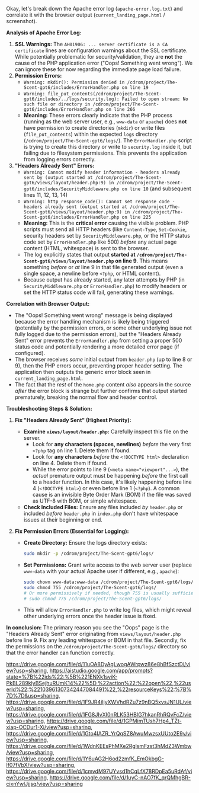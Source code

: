 Okay, let's break down the Apache error log (`apache-error.log.txt`) and correlate it with the browser output (`current_landing_page.html` / screenshot).

**Analysis of Apache Error Log:**

1.  **SSL Warnings:** The `AH01906: ... server certificate is a CA certificate` lines are configuration warnings about the SSL certificate. While potentially problematic for security/validation, they are **not** the cause of the PHP application error ("Oops! Something went wrong"). We can ignore these for now regarding the immediate page load failure.
2.  **Permission Errors:**
    *   `Warning: mkdir(): Permission denied in /cdrom/project/The-Scent-gpt6/includes/ErrorHandler.php on line 19`
    *   `Warning: file_put_contents(/cdrom/project/The-Scent-gpt6/includes/../logs/security.log): Failed to open stream: No such file or directory in /cdrom/project/The-Scent-gpt6/includes/ErrorHandler.php on line 266`
    *   **Meaning:** These errors clearly indicate that the PHP process (running as the web server user, e.g., `www-data` or `apache`) does **not** have permission to create directories (`mkdir`) or write files (`file_put_contents`) within the expected `logs` directory (`/cdrom/project/The-Scent-gpt6/logs/`). The `ErrorHandler.php` script is trying to create this directory or write to `security.log` inside it, but failing due to filesystem permissions. This prevents the application from logging errors correctly.
3.  **"Headers Already Sent" Errors:**
    *   `Warning: Cannot modify header information - headers already sent by (output started at /cdrom/project/The-Scent-gpt6/views/layout/header.php:9) in /cdrom/project/The-Scent-gpt6/includes/SecurityMiddleware.php on line 10` (and subsequent lines 11, 12, 13, 14)
    *   `Warning: http_response_code(): Cannot set response code - headers already sent (output started at /cdrom/project/The-Scent-gpt6/views/layout/header.php:9) in /cdrom/project/The-Scent-gpt6/includes/ErrorHandler.php on line 225`
    *   **Meaning:** This is the **critical error** causing the visible problem. PHP scripts must send all HTTP headers (like `Content-Type`, `Set-Cookie`, security headers set by `SecurityMiddleware.php`, or the HTTP status code set by `ErrorHandler.php` like 500) *before* any actual page content (HTML, whitespace) is sent to the browser.
    *   The log explicitly states that output **started at `/cdrom/project/The-Scent-gpt6/views/layout/header.php` on line 9**. This means something *before* or *at* line 9 in that file generated output (even a single space, a newline before `<?php`, or HTML content).
    *   Because output has already started, any later attempts by PHP (in `SecurityMiddleware.php` or `ErrorHandler.php`) to modify headers or set the HTTP status code will fail, generating these warnings.

**Correlation with Browser Output:**

*   The "Oops! Something went wrong" message is being displayed because the error handling mechanism is likely being triggered (potentially by the permission errors, or some other underlying issue not fully logged due to the permission errors), but the "Headers Already Sent" error prevents the `ErrorHandler.php` from setting a proper 500 status code and potentially rendering a more detailed error page (if configured).
*   The browser receives *some* initial output from `header.php` (up to line 8 or 9), then the PHP errors occur, preventing proper header setting. The application then outputs the generic error block seen in `current_landing_page.html`.
*   The fact that the *rest* of the `home.php` content *also* appears in the source *after* the error block is strange but further confirms that output started prematurely, breaking the normal flow and header control.

**Troubleshooting Steps & Solution:**

1.  **Fix "Headers Already Sent" (Highest Priority):**
    *   **Examine `views/layout/header.php`:** Carefully inspect this file on the server.
        *   Look for **any characters (spaces, newlines)** *before* the very first `<?php` tag on line 1. Delete them if found.
        *   Look for **any characters** *before* the `<!DOCTYPE html>` declaration on line 4. Delete them if found.
        *   While the error points to line 9 (`<meta name="viewport"...>`), the *actual* premature output must be happening *before* the first call to a header function. In this case, it's likely happening before line 4 (`<!DOCTYPE html>`) or even before line 1 (`<?php`). A common cause is an invisible Byte Order Mark (BOM) if the file was saved as UTF-8 with BOM, or simple whitespace.
    *   **Check Included Files:** Ensure any files included *by* `header.php` or included *before* `header.php` in `index.php` don't have whitespace issues at their beginning or end.

2.  **Fix Permission Errors (Essential for Logging):**
    *   **Create Directory:** Ensure the logs directory exists:
        ```bash
        sudo mkdir -p /cdrom/project/The-Scent-gpt6/logs/
        ```
    *   **Set Permissions:** Grant write access to the web server user (replace `www-data` with your actual Apache user if different, e.g., `apache`):
        ```bash
        sudo chown www-data:www-data /cdrom/project/The-Scent-gpt6/logs/
        sudo chmod 755 /cdrom/project/The-Scent-gpt6/logs/
        # Or more permissively if needed, though 755 is usually sufficient:
        # sudo chmod 775 /cdrom/project/The-Scent-gpt6/logs/
        ```
    *   This will allow `ErrorHandler.php` to write log files, which might reveal other underlying errors once the header issue is fixed.

**In conclusion:** The primary reason you see the "Oops" page is the "Headers Already Sent" error originating from `views/layout/header.php` before line 9. Fix any leading whitespace or BOM in that file. Secondly, fix the permissions on the `/cdrom/project/The-Scent-gpt6/logs/` directory so that the error handler can function correctly.  

https://drive.google.com/file/d/11uOA8DyAgLwogAWrpwz86e8hBfSzctDi/view?usp=sharing, https://aistudio.google.com/app/prompts?state=%7B%22ids%22:%5B%221ENXk1sviK-PkBL289klyBSejhuRUmK14%22%5D,%22action%22:%22open%22,%22userId%22:%22103961307342447084491%22,%22resourceKeys%22:%7B%7D%7D&usp=sharing, https://drive.google.com/file/d/1F9JR4iIjyXWVhdRZu7z9nBQ5xvsJN1UL/view?usp=sharing, https://drive.google.com/file/d/1FG8JIvXI0nRLK53HBlG7hkanRhRQvFcZ/view?usp=sharing, https://drive.google.com/file/d/1GPMimTUsh7Hp4_TZt-xiap-OCDur1-Xi/view?usp=sharing, https://drive.google.com/file/d/1Gto4IAZR_YrQqSZ8AwuMwzsxUUto2E9v/view?usp=sharing, https://drive.google.com/file/d/1WdnKEEsPhMXe2RglsmFzst3hMdZ3Wmbw/view?usp=sharing, https://drive.google.com/file/d/1Y6uAG2H6od2zmfK_EmOkbgG-lf07fVbX/view?usp=sharing, https://drive.google.com/file/d/1cmvdM97UYvsd1hCqLfX78RDpEa5uRdAf/view?usp=sharing, https://drive.google.com/file/d/1uyC-nAO7fK_qrQMhgBR-cixnYwlJjjsq/view?usp=sharing
